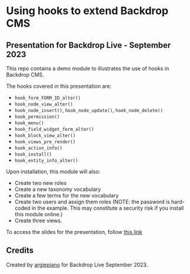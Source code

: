 # Using hooks to extend Backdrop CMS
## Presentation for Backdrop Live - September 2023

This repo contains a demo module to illustrates the use of hooks in Backdrop CMS.

The hooks covered in this presentation are:
- `hook_form_FORM_ID_alter()`
- `hook_node_view_alter()`
- `hook_node_insert()`, `hook_node_update()`, `hook_node_delete()`
- `hook_permission()`
- `hook_menu()`
- `hook_field_widget_form_alter()`
- `hook_block_view_alter()`
- `hook_views_pre_render()`
- `hook_action_info()`
- `hook_install()`
- `hook_entity_info_alter()`

Upon installation, this module will also:
- Create two new roles
- Create a new taxonomy vocabulary
- Create a few terms for the new vocabulary
- Create two users and assign them roles (NOTE: the password is hard-coded in the example. This may constitute a security risk if you install this module online.)
- Create three views.

To access the slides for the presentation, follow [this link](https://docs.google.com/presentation/d/1eGNGdowVDIsfaZ1SekM3bRrII2btpx-55oQfy_fZ2ZY/edit?usp=sharing)

## Credits
Created by [argiepiano](https://github.com/argiepiano) for Backdrop Live September 2023.
